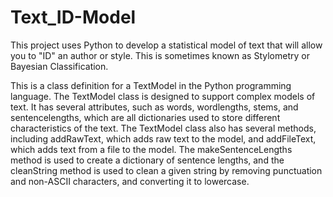 # Text_ID-Model
This project uses Python to develop a statistical model of text that will allow you to "ID" an author or style. This is sometimes known as Stylometry or Bayesian Classification.

This is a class definition for a TextModel in the Python programming language. The TextModel class is designed to support complex models of text. It has several attributes, such as words, wordlengths, stems, and sentencelengths, which are all dictionaries used to store different characteristics of the text. The TextModel class also has several methods, including addRawText, which adds raw text to the model, and addFileText, which adds text from a file to the model. The makeSentenceLengths method is used to create a dictionary of sentence lengths, and the cleanString method is used to clean a given string by removing punctuation and non-ASCII characters, and converting it to lowercase.
